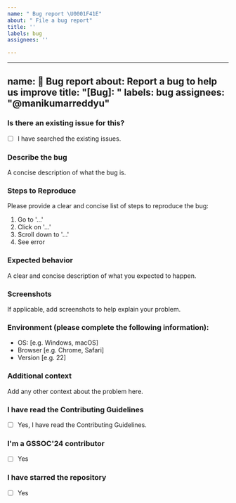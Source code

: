 ```yaml
---
name: " Bug report \U0001F41E"
about: " File a bug report"
title: ''
labels: bug
assignees: ''

---
```


---
name: 🐞 Bug report
about: Report a bug to help us improve
title: "[Bug]: "
labels: bug
assignees: "@manikumarreddyu"
---

### **Is there an existing issue for this?**

- [ ] I have searched the existing issues.

### **Describe the bug**
A concise description of what the bug is.

### **Steps to Reproduce**
Please provide a clear and concise list of steps to reproduce the bug:
1. Go to '...'
2. Click on '...'
3. Scroll down to '...'
4. See error

### **Expected behavior**
A clear and concise description of what you expected to happen.

### **Screenshots**
If applicable, add screenshots to help explain your problem.

### **Environment (please complete the following information):**
 - OS: [e.g. Windows, macOS]
 - Browser [e.g. Chrome, Safari]
 - Version [e.g. 22]

### **Additional context**
Add any other context about the problem here.

### **I have read the Contributing Guidelines**
- [ ] Yes, I have read the Contributing Guidelines.

### **I'm a GSSOC'24 contributor**
- [ ] Yes

### **I have starred the repository**
- [ ] Yes
